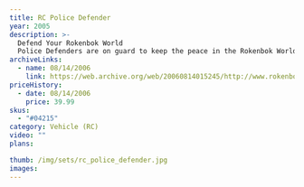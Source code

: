 ```yaml
---
title: RC Police Defender
year: 2005
description: >-
  Defend Your Rokenbok World
  Police Defenders are on guard to keep the peace in the Rokenbok World. They practice their skills playing capture the flag, and it’s a blast! Knock off your opponent’s flags by bumping into them, or better yet, roll your opponent over with your defender ram. It’s a real ROK’n Rumble! You can play anywhere, but it’s especially fun in the King of the ROK Arena. Your urban combat police vehicle is equipped with 4wheel drive, sturdy mechanized defender ram, and 3 snap locations to affix you flags for battle competition.
archiveLinks:
  - name: 08/14/2006
    link: https://web.archive.org/web/20060814015245/http://www.rokenbok.com/catalog/pd_rcv_04215.html
priceHistory:
  - date: 08/14/2006
    price: 39.99
skus:
  - "#04215"
category: Vehicle (RC)
video: ""
plans:

thumb: /img/sets/rc_police_defender.jpg
images:
---
```

